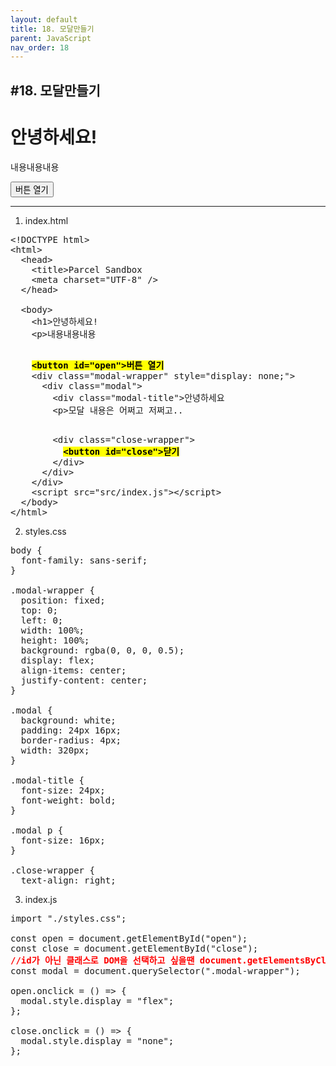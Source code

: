 ```yaml
---
layout: default
title: 18. 모달만들기
parent: JavaScript
nav_order: 18
---
```


## #18. 모달만들기

<!DOCTYPE html>
<html>
  <head>
    <title>Parcel Sandbox</title>
    <meta charset="UTF-8" />
  </head>

  <body>
    <h1>안녕하세요!</h1>
    <p>내용내용내용</p>
    <button id="open">버튼 열기</button>
    <div class="modal-wrapper" style="display: none;">
      <div class="modal">
        <div class="modal-title">안녕하세요</div>
        <p>모달 내용은 어쩌고 저쩌고..</p>
        <div class="close-wrapper">
          <button id="close">닫기</button>
        </div>
      </div>
    </div>
    <script src="src/index.js"></script>
  </body>
</html>

<hr>

1. index.html
<pre>
&lt;!DOCTYPE html>
&lt;html>
  &lt;head>
    &lt;title>Parcel Sandbox</title>
    &lt;meta charset="UTF-8" />
  &lt;/head>

  &lt;body>
    &lt;h1>안녕하세요!</h1>
    &lt;p>내용내용내용</p>
    <b style="color:black; background:yellow;">&lt;button id="open">버튼 열기</button></b>
    &lt;div class="modal-wrapper" style="display: none;">
      &lt;div class="modal">
        &lt;div class="modal-title">안녕하세요</div>
        &lt;p>모달 내용은 어쩌고 저쩌고..</p>
        &lt;div class="close-wrapper">
          <b style="color:black; background:yellow;">&lt;button id="close">닫기</button></b>
        &lt;/div>
      &lt;/div>
    &lt;/div>
    &lt;script src="src/index.js">&lt;/script>
  &lt;/body>
&lt;/html>
</pre>

2. styles.css
<pre>
body {
  font-family: sans-serif;
}

.modal-wrapper {
  position: fixed;
  top: 0;
  left: 0;
  width: 100%;
  height: 100%;
  background: rgba(0, 0, 0, 0.5);
  display: flex;
  align-items: center;
  justify-content: center;
}

.modal {
  background: white;
  padding: 24px 16px;
  border-radius: 4px;
  width: 320px;
}

.modal-title {
  font-size: 24px;
  font-weight: bold;
}

.modal p {
  font-size: 16px;
}

.close-wrapper {
  text-align: right;
</pre>

3. index.js
<pre>
import "./styles.css";

const open = document.getElementById("open");
const close = document.getElementById("close");
<b style="color:red;">//id가 아닌 클래스로 DOM을 선택하고 싶을땐 document.getElementsByClassName 또는 document.querySelector 를 사용</b>
const modal = document.querySelector(".modal-wrapper");

open.onclick = () => {
  modal.style.display = "flex";
};

close.onclick = () => {
  modal.style.display = "none";
};
</pre>